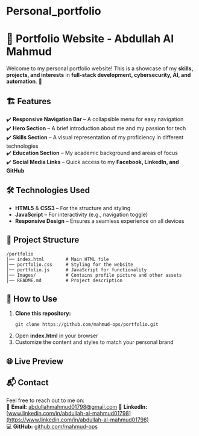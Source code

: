 # Personal_portfolio

# 📌 Portfolio Website - Abdullah Al Mahmud

Welcome to my personal portfolio website! This is a showcase of my **skills, projects, and interests** in **full-stack development, cybersecurity, AI, and automation**. 🚀  

## 🏗️ Features  
✔️ **Responsive Navigation Bar** – A collapsible menu for easy navigation  
✔️ **Hero Section** – A brief introduction about me and my passion for tech  
✔️ **Skills Section** – A visual representation of my proficiency in different technologies  
✔️ **Education Section** – My academic background and areas of focus  
✔️ **Social Media Links** – Quick access to my **Facebook, LinkedIn, and GitHub**  

## 🛠️ Technologies Used  
- **HTML5** & **CSS3** – For the structure and styling  
- **JavaScript** – For interactivity (e.g., navigation toggle)  
- **Responsive Design** – Ensures a seamless experience on all devices  

## 📂 Project Structure  
```
/portfolio
│── index.html        # Main HTML file  
│── portfolio.css     # Styling for the website  
│── portfolio.js      # JavaScript for functionality  
│── Images/           # Contains profile picture and other assets  
│── README.md         # Project description  
```

## 🚀 How to Use  
1. **Clone this repository:**  
   ```
   git clone https://github.com/mahmud-ops/portfolio.git
   ```
2. Open **index.html** in your browser  
3. Customize the content and styles to match your personal brand  

## 🌐 Live Preview   
## 📬 Contact  
Feel free to reach out to me on:  
📧 **Email:** [abdullahmahmud01798@gmail.com](mailto:abdullahmahmud01798@gmail.com)
🔗 **LinkedIn:** [www.linkedin.com/in/abdullah-al-mahmud01798](https://www.linkedin.com/in/abdullah-al-mahmud01798)  
💻 **GitHub:** [github.com/mahmud-ops](https://github.com/mahmud-ops)  
